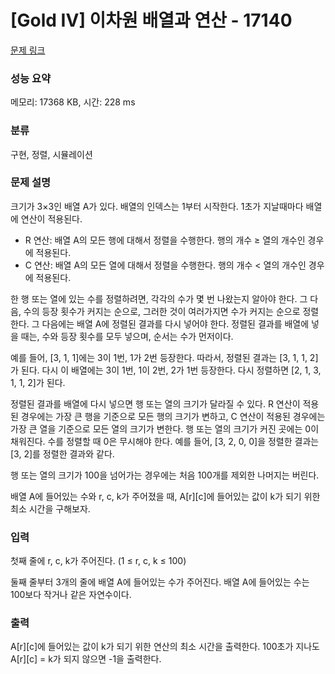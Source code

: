 # [Gold IV] 이차원 배열과 연산 - 17140 

[문제 링크](https://www.acmicpc.net/problem/17140) 

### 성능 요약

메모리: 17368 KB, 시간: 228 ms

### 분류

구현, 정렬, 시뮬레이션

### 문제 설명

<p>크기가 3×3인 배열 A가 있다. 배열의 인덱스는 1부터 시작한다. 1초가 지날때마다 배열에 연산이 적용된다.</p>

<ul>
	<li>R 연산: 배열 A의 모든 행에 대해서 정렬을 수행한다. 행의 개수 ≥ 열의 개수인 경우에 적용된다.</li>
	<li>C 연산: 배열 A의 모든 열에 대해서 정렬을 수행한다. 행의 개수 < 열의 개수인 경우에 적용된다.</li>
</ul>

<p>한 행 또는 열에 있는 수를 정렬하려면, 각각의 수가 몇 번 나왔는지 알아야 한다. 그 다음, 수의 등장 횟수가 커지는 순으로, 그러한 것이 여러가지면 수가 커지는 순으로 정렬한다. 그 다음에는 배열 A에 정렬된 결과를 다시 넣어야 한다. 정렬된 결과를 배열에 넣을 때는, 수와 등장 횟수를 모두 넣으며, 순서는 수가 먼저이다.</p>

<p>예를 들어, [3, 1, 1]에는 3이 1번, 1가 2번 등장한다. 따라서, 정렬된 결과는 [3, 1, 1, 2]가 된다. 다시 이 배열에는 3이 1번, 1이 2번, 2가 1번 등장한다. 다시 정렬하면 [2, 1, 3, 1, 1, 2]가 된다.</p>

<p>정렬된 결과를 배열에 다시 넣으면 행 또는 열의 크기가 달라질 수 있다. R 연산이 적용된 경우에는 가장 큰 행을 기준으로 모든 행의 크기가 변하고, C 연산이 적용된 경우에는 가장 큰 열을 기준으로 모든 열의 크기가 변한다. 행 또는 열의 크기가 커진 곳에는 0이 채워진다. 수를 정렬할 때 0은 무시해야 한다. 예를 들어, [3, 2, 0, 0]을 정렬한 결과는 [3, 2]를 정렬한 결과와 같다.</p>

<p>행 또는 열의 크기가 100을 넘어가는 경우에는 처음 100개를 제외한 나머지는 버린다.</p>

<p>배열 A에 들어있는 수와 r, c, k가 주어졌을 때, A[r][c]에 들어있는 값이 k가 되기 위한 최소 시간을 구해보자.</p>

### 입력 

 <p>첫째 줄에 r, c, k가 주어진다. (1 ≤ r, c, k ≤ 100)</p>

<p>둘째 줄부터 3개의 줄에 배열 A에 들어있는 수가 주어진다. 배열 A에 들어있는 수는 100보다 작거나 같은 자연수이다.</p>

### 출력 

 <p>A[r][c]에 들어있는 값이 k가 되기 위한 연산의 최소 시간을 출력한다. 100초가 지나도 A[r][c] = k가 되지 않으면 -1을 출력한다.</p>

